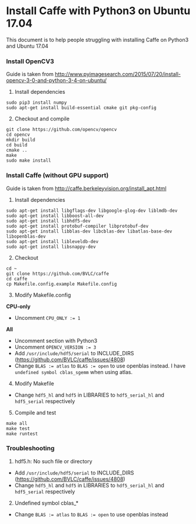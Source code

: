 # Install Caffe with Python3 on Ubuntu 17.04

This document is to help people struggling with installing Caffe on Python3 and Ubuntu 17.04

### Install OpenCV3

Guide is taken from http://www.pyimagesearch.com/2015/07/20/install-opencv-3-0-and-python-3-4-on-ubuntu/

1. Install dependencies

```shell
sudo pip3 install numpy
sudo apt-get install build-essential cmake git pkg-config
 ```

2. Checkout and compile

```shell
git clone https://github.com/opencv/opencv
cd opencv
mkdir build
cd build
cmake ..
make
sudo make install
```


### Install Caffe (without GPU support)

Guide is taken from http://caffe.berkeleyvision.org/install_apt.html

1. Install dependencies

```shell
sudo apt-get install libgflags-dev libgoogle-glog-dev liblmdb-dev
sudo apt-get install libboost-all-dev
sudo apt-get install libhdf5-dev
sudo apt-get install protobuf-compiler libprotobuf-dev
sudo apt-get install libblas-dev libcblas-dev libatlas-base-dev libopenblas-dev
sudo apt-get install libleveldb-dev
sudo apt-get install libsnappy-dev
```

2. Checkout

```shell
cd ~
git clone https://github.com/BVLC/caffe
cd caffe
cp Makefile.config.example Makefile.config
```

3. Modify Makefile.config

**CPU-only**
- Uncomment `CPU_ONLY := 1`

**All**

- Uncomment section with Python3
- Uncomment `OPENCV_VERSION := 3`
- Add `/usr/include/hdf5/serial` to INCLUDE_DIRS (https://github.com/BVLC/caffe/issues/4808)
- Change `BLAS := atlas` to `BLAS := open` to use openblas instead. I have `undefined symbol cblas_sgemm` when using atlas.

4. Modify Makefile

- Change `hdf5_hl` and `hdf5` in LIBRARIES to `hdf5_serial_hl` and `hdf5_serial` respectively

5. Compile and test

```shell
make all
make test
make runtest
```

### Troubleshooting

1. hdf5.h: No such file or directory

- Add `/usr/include/hdf5/serial` to INCLUDE_DIRS (https://github.com/BVLC/caffe/issues/4808)
- Change `hdf5_hl` and `hdf5` in LIBRARIES to `hdf5_serial_hl` and `hdf5_serial` respectively

2. Undefined symbol cblas_*

- Change `BLAS := atlas` to `BLAS := open` to use openblas instead
